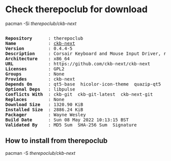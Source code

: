 # Check therepoclub for download

pacman -Si *therepoclub/ckb-next*

<div class="highlight"><pre class="highlight"><text>
<b>Repository</b>      : therepoclub
<b>Name</b>            : <a href="../../x86_64/ckb-next-0.4.4-5-x86_64.pkg.tar.zst">ckb-next</a>
<b>Version</b>         : 0.4.4-5
<b>Description</b>     : Corsair Keyboard and Mouse Input Driver, release version
<b>Architecture</b>    : x86_64
<b>URL</b>             : https://github.com/ckb-next/ckb-next
<b>Licenses</b>        : GPL2
<b>Groups</b>          : None
<b>Provides</b>        : ckb-next
<b>Depends On</b>      : qt5-base  hicolor-icon-theme  quazip-qt5  qt5-tools  libxcb  xcb-util-wm  qt5-x11extras  libdbusmenu-qt5  python3  python-pyqt5
<b>Optional Deps</b>   : libpulse
<b>Conflicts With</b>  : ckb-git  ckb-git-latest  ckb-next-git
<b>Replaces</b>        : None
<b>Download Size</b>   : 1320.90 KiB
<b>Installed Size</b>  : 2886.24 KiB
<b>Packager</b>        : Wayne Wesley <wayne6324@gmail.com>
<b>Build Date</b>      : Sun 08 May 2022 10:13:15 BST
<b>Validated By</b>    : MD5 Sum  SHA-256 Sum  Signature
</text></pre></div>

## How to install from therepoclub

pacman -S *therepoclub/ckb-next*
